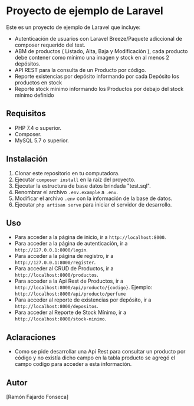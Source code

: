 # Proyecto de ejemplo de Laravel

Este es un proyecto de ejemplo de Laravel que incluye:

- Autenticación de usuarios con Laravel Breeze/Paquete adiccional de composer requerido del test.
- ABM de productos ( Listado, Alta, Baja y Modificación ), cada producto debe contener como mínimo una imagen y stock en al menos 2 depósitos.
- API REST para la consulta de un Producto por código.
- Reporte existencias por depósito informando por cada Depósito los productos en stock
- Reporte stock mínimo informando los Productos por debajo del stock mínimo definido



## Requisitos

- PHP 7.4 o superior.
- Composer.
- MySQL 5.7 o superior.

## Instalación

1. Clonar este repositorio en tu computadora.
2. Ejecutar `composer install` en la raíz del proyecto.
3. Ejecutar la estructura de base datos brindada "test.sql".
4. Renombrar el archivo `.env.example` a `.env`.
5. Modificar el archivo `.env` con la información de la base de datos.
6. Ejecutar `php artisan serve` para iniciar el servidor de desarrollo.

## Uso

- Para acceder a la página de inicio, ir a `http://localhost:8000`.
- Para acceder a la página de autenticación, ir a `http://127.0.0.1:8000/login`.
- Para acceder a la página de registro, ir a `http://127.0.0.1:8000/register`.
- Para acceder al CRUD de Productos, ir a `http://localhost:8000/productos`.
- Para acceder a la Api Rest de Productos, ir a `http://localhost:8000/api/producto/{codigo}`.
    Ejemplo: `http://localhost:8000/api/producto/perfume`
- Para acceder al reporte de existencias por depósito, ir a `http://localhost:8000/depositos`.
- Para acceder al Reporte de Stock Mínimo, ir a `http://localhost:8000/stock-minimo`.

## Aclaraciones

- Como se pide desarrollar una Api Rest para consultar un producto por código y no existía dicho campo en la tabla producto se agregó el campo codigo para acceder a esta información.


## Autor

[Ramón Fajardo Fonseca]
